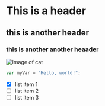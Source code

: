 # This is a header
## this is another header
### this is another another heaader

![Image of cat](https://th.bing.com/th/id/R.6fbe70b14b28d37adb5e7bf4110a125f?rik=5b1DLz42HmLSAQ&riu=http%3a%2f%2f4.bp.blogspot.com%2f-6Gur5leMULA%2fUW7clZ7VTLI%2fAAAAAAAAhxI%2fYEN6kYrK20Y%2fs1600%2ffunny-cat-pictures-046-019.jpg&ehk=SDZ7VK%2fHtk55eiTOsgFSH2d%2b%2faYQPsRKS668xYpBfks%3d&risl=&pid=ImgRaw&r=0)

``` javascript
var myVar = "Hello, world!";
```

- [x] list item 1
- [ ] list item 2
- [ ] list item 3
